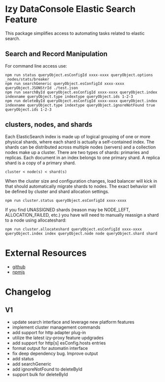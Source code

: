 # Izy DataConsole Elastic Search Feature
This package simplifies access to automating tasks related to elastic search. 


## Search and Record Manipulation

For command line access use:

    npm run status queryObject.esConfigId xxxx-xxxx queryObject.options _nodes/stats/breaker
    npm run searchGeneric queryObject.esConfigId xxxx-xxxx queryObject.JSONStrId ./test.json
    npm run searchById queryObject.esConfigId xxxx-xxxx queryObject.index indexname queryObject.type indextype queryObject.ids 1-2-3
    npm run deleteById queryObject.esConfigId xxxx-xxxx queryObject.index indexname queryObject.type indextype queryObject.ignoreNotFound true queryObject.ids 1-2-3
    
    
## clusters, nodes, and shards
Each ElasticSearch index is made up of logical grouping of one or more physical shards, where each shard is actually a self-contained index. The shards can be distributed across multiple nodes (servers) and a collection nodes make up a cluster. There are two types of shards: primaries and replicas. Each document in an index belongs to one primary shard. A replica shard is a copy of a primary shard.

    cluster < node(s) < shard(s)

When the cluster size and configuration changes, load balancer will kick in that should automatically migrate shards to nodes. The exact behavior will be defined by cluster and shard allocation settings.

    npm run cluster.status queryObject.esConfigId xxxx-xxxx

If you find UNASSIGNED shards (reason may be NODE_LEFT, ALLOCATION_FAILED, etc.) you have will need to manually reassign a shard to a node using allocateshard:

    npm run cluster.allocateshard queryObject.esConfigId xxxx-xxxx queryObject.index index queryObject.node node queryObject.shard shard

# External Resources
* [github]
* [npmjs]

# Changelog
## V1
* update search interface and leverage new platform features
* implement cluster management commands
* add support for http adapter plug-in
* utilize the latest izy-proxy feature updgrades
* add support for http[s] esConfig.hosts entries
* format output for automatin interface
* fix deep dependency bug. Improve output
* add status
* add searchGeneric
* add ignoreNotFound to deleteById
* support bulk for deleteById


[npmjs]: https://www.npmjs.com/package/izyware-dataconsole-elasticsearch
[github]: https://github.com/izyware/dataconsole-elasticsearch